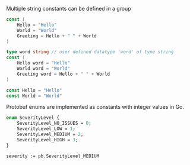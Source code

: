 Multiple string constants can be defined in a group

``` go
const (
    Hello = "Hello"
    World = "World"
    Greeting = Hello + " " + World
)
```

``` go
type word string // user defined datatype 'word' of type string
const (
    Hello word = "Hello"
    World word = "World"
    Greeting word = Hello + " " + World
)
```

``` go
const Hello = "Hello"
const World = "World"
```


Protobuf enums are implemented as constants with integer values in Go.

``` proto
enum SeverityLevel {
    SeverityLevel_NO_ISSUES = 0;
    SeverityLevel_LOW = 1;
    SeverityLevel_MEDIUM = 2;
    SeverityLevel_HIGH = 3;
}

severity := pb.SeverityLevel_MEDIUM
```
